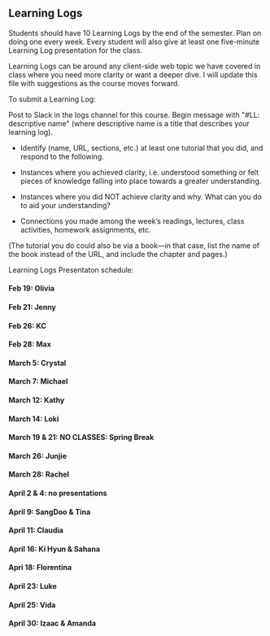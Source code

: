 ## Learning Logs

Students should have 10 Learning Logs by the end of the semester. Plan on doing one every week. Every student will also give at least one five-minute Learning Log presentation for the class.

Learning Logs can be around any client-side web topic we have covered in class where you need more clarity or want a deeper dive. I will update this file with suggestions as the course moves forward.

To submit a Learning Log:


Post to Slack in the logs channel for this course. Begin message with "#LL: descriptive name" (where descriptive name is a title that describes your learning log).

* Identify (name, URL, sections, etc.) at least one tutorial that you did, and respond to the following.

* Instances where you achieved clarity, i.e. understood something or felt pieces of knowledge falling into place towards a greater understanding.

* Instances where you did NOT achieve clarity and why. What can you do to aid your understanding?

* Connections you made among the week’s readings, lectures, class activities, homework assignments, etc.

(The tutorial you do could also be via a book—in that case, list the name of the book instead of the URL, and include the chapter and pages.)


Learning Logs Presentaton schedule:

#### Feb 19: Olivia

#### Feb 21: Jenny

#### Feb 26: KC

#### Feb 28: Max 

#### March 5: Crystal

#### March 7: Michael

#### March 12: Kathy

#### March 14: Loki

#### March 19 & 21: NO CLASSES: Spring Break

#### March 26: Junjie

#### March 28: Rachel

#### April 2 & 4: no presentations

#### April 9: SangDoo & Tina

#### April 11: Claudia

#### April 16: Ki Hyun & Sahana

#### Apri 18: Florentina

#### April 23: Luke

#### April 25: Vida

#### April 30: Izaac & Amanda
